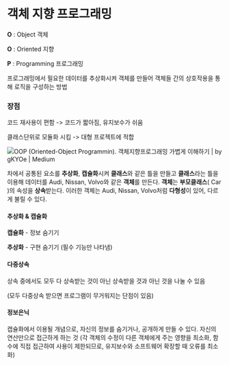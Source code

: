# 객체 지향 프로그래밍

**O** : Object             객체

**O** : Oriented         지향

**P** : Programming 프로그래밍

프로그래밍에서 필요한 데이터를 추상화시켜 객체를 만들어 객체들 간의 상호작용을 통해 로직을 구성하는 방법

### 장점

코드 재사용이 편함 -> 코드가 짧아짐, 유지보수가 쉬움

클래스단위로 모듈화 시킴 -> 대형 프로젝트에 적합

![OOP (Oriented-Object Programmin). 객체지향프로그래밍 가볍게 이해하기 | by gKYOe | Medium](https://miro.medium.com/max/780/1*hj7CevV2rB3N1YBxvjgTDQ.png)

차에서 공통된 요소를 **추상화**, **캡슐화**시켜 **클래스**와 같은 틀을 만들고 **클래스**라는 틀을 이용해 데이터를 Audi, Nissan, Volvo와 같은 **객체**를 만든다.  **객체**는 **부모클래스**( Car )의 속성을 **상속**받는다. 이러한 객체는 Audi, Nissan, Volvo처럼 **다형성**이 있어, 다르게 불릴 수 있다.

#### 추상화 & 캡슐화

**캡슐화** - 정보 숨기기

**추상화** - 구현 숨기기 (필수 기능만 나타냄)

#### 다중상속

상속 중에서도 모두 다 상속받는 것이 아닌 상속받을 것과 아닌 것을 나눌 수 있음

(모두 다중상속 받으면 프로그램이 무거워지는 단점이 있음)

#### 정보은닉

캡슐화에서 이용될 개념으로, 자신의 정보를 숨기거나, 공개하게 만들 수 있다. 자신의 연산만으로 접근하게 하는 것 (각 객체의 수정이 다른 객체에게 주는 영향을 최소화, 함수에 직접 접근하여 사용이 제한되므로, 유지보수와 소프트웨어 확장할 때 오류를 최소화)

